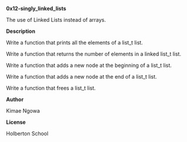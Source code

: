 **0x12-singly_linked_lists**

The use of Linked Lists instead of arrays.

**Description**

Write a function that prints all the elements of a list_t list.

Write a function that returns the number of elements in a linked list_t list.

Write a function that adds a new node at the beginning of a list_t list.

Write a function that adds a new node at the end of a list_t list.

Write a function that frees a list_t list.


**Author**

Kimae Ngowa

**License**

Holberton School 
